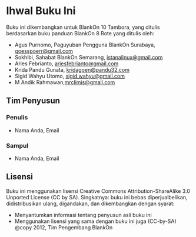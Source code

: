 # Ihwal Buku Ini

Buku ini dikembangkan untuk BlankOn 10 Tambora, yang ditulis berdasarkan buku panduan
BlankOn 8 Rote yang ditulis oleh:

* Agus Purnomo, Paguyuban Pengguna BlankOn Surabaya, goesspoerr@gmail.com
* Sokhibi, Sahabat BlankOn Semarang, istanalinux@gmail.com
* Aries Febrianto, ariesfebrianto@gmail.com
* Krida Pandu Gunata, kridagoen@pandu32.com
* Sigid Wahyu Utomo, sigid.wahyu@gmail.com
* M Andik Rahmawan,mrclimis@gmail.com

## Tim Penyusun

### Penulis

* Nama Anda, Email

### Sampul

* Nama Anda, Email

## Lisensi

Buku ini menggunakan lisensi Creative Commons Attribution-ShareAlike 3.0
Unported License (CC by SA).
Singkatnya: buku ini bebas diperjualbelikan, didistribusikan ulang, digandakan, dan
dikembangkan dengan syarat:

* Menyantumkan informasi tentang penyusun asli buku ini
* Menggunakan lisensi yang sama dengan buku ini juga (CC-by-SA) @copy 2012,
  Tim Pengembang BlankOn



